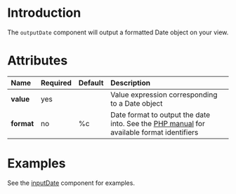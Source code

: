 # Introduction #

The `outputDate` component will output a formatted Date object on your view.

# Attributes #

| **Name** | **Required** | **Default** | **Description** |
|:---------|:-------------|:------------|:----------------|
| **value** | yes          |             | Value expression corresponding to a Date object |
| **format** | no           | %c          | Date format to output the date into. See the  [PHP manual](http://php.net/manual/en/function.strftime.php) for available format identifiers |

# Examples #

See the [inputDate](InputDate.md) component for examples.